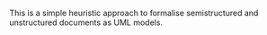 This is a simple heuristic approach to formalise semistructured and unstructured documents as UML models. 

